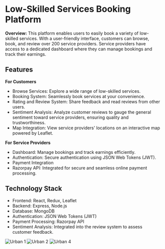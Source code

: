 # Low-Skilled Services Booking Platform
**Overview:**
This platform enables users to easily book a variety of low-skilled services. With a user-friendly interface, customers can browse, book, and review over 200 service providers. Service providers have access to a dedicated dashboard where they can manage bookings and track their earnings.

## Features

**For Customers**

* Browse Services: Explore a wide range of low-skilled services.
* Booking System: Seamlessly book services at your convenience.
* Rating and Review System: Share feedback and read reviews from other users.
* Sentiment Analysis: Analyze customer reviews to gauge the general sentiment toward service providers, ensuring quality and trustworthiness.
* Map Integration: View service providers' locations on an interactive map powered by Leaflet.

**For Service Providers**

* Dashboard: Manage bookings and track earnings efficiently.
* Authentication: Secure authentication using JSON Web Tokens (JWT).
* Payment Integration
* Razorpay API: Integrated for secure and seamless online payment processing.

## Technology Stack

* Frontend: React, Redux, Leaflet
* Backend: Express, Node.js
* Database: MongoDB
* Authentication: JSON Web Tokens (JWT)
* Payment Processing: Razorpay API
* Sentiment Analysis: Integrated into the review system to assess customer feedback.

![Urban 1](https://github.com/user-attachments/assets/292994a5-6267-4e13-a919-def937a69a73)
![Urban 2](https://github.com/user-attachments/assets/a89a2c19-c58b-4125-8e2f-1e4b710164f4)
![Urban 4](https://github.com/user-attachments/assets/0e59aeb2-8907-442f-936a-b1abda441cb5)
